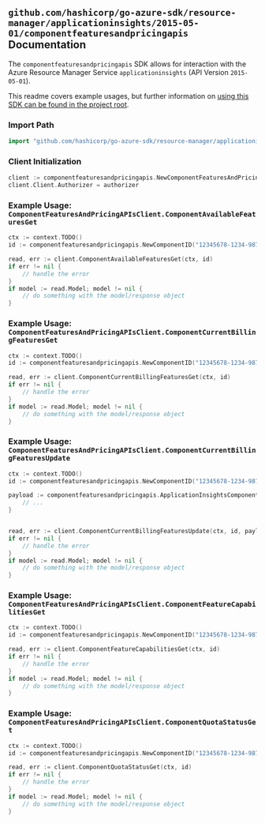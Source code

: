 
## `github.com/hashicorp/go-azure-sdk/resource-manager/applicationinsights/2015-05-01/componentfeaturesandpricingapis` Documentation

The `componentfeaturesandpricingapis` SDK allows for interaction with the Azure Resource Manager Service `applicationinsights` (API Version `2015-05-01`).

This readme covers example usages, but further information on [using this SDK can be found in the project root](https://github.com/hashicorp/go-azure-sdk/tree/main/docs).

### Import Path

```go
import "github.com/hashicorp/go-azure-sdk/resource-manager/applicationinsights/2015-05-01/componentfeaturesandpricingapis"
```


### Client Initialization

```go
client := componentfeaturesandpricingapis.NewComponentFeaturesAndPricingAPIsClientWithBaseURI("https://management.azure.com")
client.Client.Authorizer = authorizer
```


### Example Usage: `ComponentFeaturesAndPricingAPIsClient.ComponentAvailableFeaturesGet`

```go
ctx := context.TODO()
id := componentfeaturesandpricingapis.NewComponentID("12345678-1234-9876-4563-123456789012", "example-resource-group", "componentValue")

read, err := client.ComponentAvailableFeaturesGet(ctx, id)
if err != nil {
	// handle the error
}
if model := read.Model; model != nil {
	// do something with the model/response object
}
```


### Example Usage: `ComponentFeaturesAndPricingAPIsClient.ComponentCurrentBillingFeaturesGet`

```go
ctx := context.TODO()
id := componentfeaturesandpricingapis.NewComponentID("12345678-1234-9876-4563-123456789012", "example-resource-group", "componentValue")

read, err := client.ComponentCurrentBillingFeaturesGet(ctx, id)
if err != nil {
	// handle the error
}
if model := read.Model; model != nil {
	// do something with the model/response object
}
```


### Example Usage: `ComponentFeaturesAndPricingAPIsClient.ComponentCurrentBillingFeaturesUpdate`

```go
ctx := context.TODO()
id := componentfeaturesandpricingapis.NewComponentID("12345678-1234-9876-4563-123456789012", "example-resource-group", "componentValue")

payload := componentfeaturesandpricingapis.ApplicationInsightsComponentBillingFeatures{
	// ...
}


read, err := client.ComponentCurrentBillingFeaturesUpdate(ctx, id, payload)
if err != nil {
	// handle the error
}
if model := read.Model; model != nil {
	// do something with the model/response object
}
```


### Example Usage: `ComponentFeaturesAndPricingAPIsClient.ComponentFeatureCapabilitiesGet`

```go
ctx := context.TODO()
id := componentfeaturesandpricingapis.NewComponentID("12345678-1234-9876-4563-123456789012", "example-resource-group", "componentValue")

read, err := client.ComponentFeatureCapabilitiesGet(ctx, id)
if err != nil {
	// handle the error
}
if model := read.Model; model != nil {
	// do something with the model/response object
}
```


### Example Usage: `ComponentFeaturesAndPricingAPIsClient.ComponentQuotaStatusGet`

```go
ctx := context.TODO()
id := componentfeaturesandpricingapis.NewComponentID("12345678-1234-9876-4563-123456789012", "example-resource-group", "componentValue")

read, err := client.ComponentQuotaStatusGet(ctx, id)
if err != nil {
	// handle the error
}
if model := read.Model; model != nil {
	// do something with the model/response object
}
```
